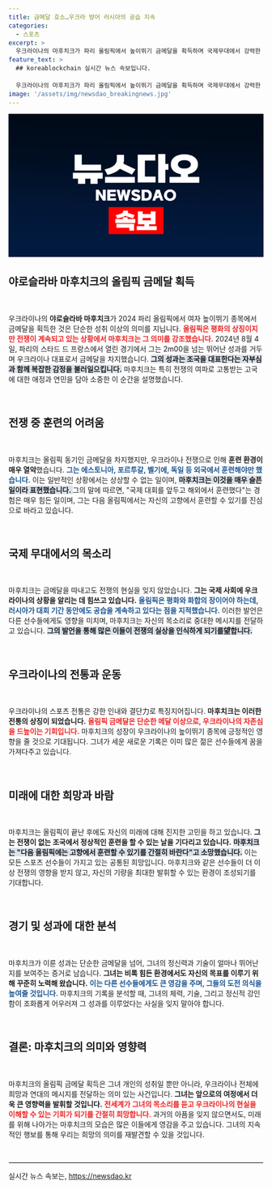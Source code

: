 ```yaml
---
title: 금메달 호소…우크라 방어 러시아의 공습 지속
categories:
  - 스포츠
excerpt: >
  우크라이나의 마후치크가 파리 올림픽에서 높이뛰기 금메달을 획득하며 국제무대에서 강력한 메시지를 전달했다. 그는 올림픽은 평화라고 말하며 러시아 공습을 강하게 비판, 조국을 위해 온전히 훈련할 날을 고대했다.
feature_text: >
  ## koreablockchain 실시간 뉴스 속보입니다.

  우크라이나의 마후치크가 파리 올림픽에서 높이뛰기 금메달을 획득하며 국제무대에서 강력한 메시지를 전달했다. 그는 올림픽은 평화라고 말하며 러시아 공습을 강하게 비판, 조국을 위해 온전히 훈련할 날을 고대했다.
image: '/assets/img/newsdao_breakingnews.jpg'
---
```


<p><img src="/assets/img/newsdao_breakingnews.jpg" alt="koreablockchain 속보" /></p>

<h2 data-ke-size="size26">야로슬라바 마후치크의 올림픽 금메달 획득</h2>

<p data-ke-size="size16">&nbsp;</p> 

<p>우크라이나의 <b>야로슬라바 마후치크</b>가 2024 파리 올림픽에서 여자 높이뛰기 종목에서 금메달을 획득한 것은 단순한 성취 이상의 의미를 지닙니다. <b><span style="color: #ee2323;">올림픽은 평화의 상징이지만 전쟁이 계속되고 있는 상황에서 마후치크는 그 의미를 강조했습니다.</span></b> 2024년 8월 4일, 파리의 스타드 드 프랑스에서 열린 경기에서 그는 2m00을 넘는 뛰어난 성과를 거두며 우크라이나 대표로서 금메달을 차지했습니다. <b><span style="background-color: #21538527;">그의 성과는 조국을 대표한다는 자부심과 함께 복잡한 감정을 불러일으킵니다.</span></b> 마후치크는 특히 전쟁의 여파로 고통받는 고국에 대한 애정과 연민을 담아 소중한 이 순간을 설명했습니다. </p>

<p data-ke-size="size16">&nbsp;</p>

<h2 data-ke-size="size26">전쟁 중 훈련의 어려움</h2>

<p data-ke-size="size16">&nbsp;</p>

<p>마후치크는 올림픽 동기인 금메달을 차지했지만, 우크라이나 전쟁으로 인해 <b>훈련 환경이 매우 열악</b>했습니다. <b><span style="color: #1a5490;">그는 에스토니아, 포르투갈, 벨기에, 독일 등 외국에서 훈련해야만 했습니다.</span></b> 이는 일반적인 상황에서는 상상할 수 없는 일이며, <b><span style="background-color: #21538527;">마후치크는 이것을 매우 슬픈 일이라 표현했습니다. </span></b> 그의 말에 따르면, "국제 대회를 앞두고 해외에서 훈련했다"는 경험은 매우 힘든 일이며, 그는 다음 올림픽에서는 자신의 고향에서 훈련할 수 있기를 진심으로 바라고 있습니다.</p>

<p data-ke-size="size16">&nbsp;</p>

<h2 data-ke-size="size26">국제 무대에서의 목소리</h2>

<p data-ke-size="size16">&nbsp;</p>

<p>마후치크는 금메달을 따내고도 전쟁의 현실을 잊지 않았습니다. <b>그는 국제 사회에 우크라이나의 상황을 알리는 데 힘쓰고 있습니다.</b> <b><span style="color: #1a5490;">올림픽은 평화와 화합의 장이어야 하는데, 러시아가 대회 기간 동안에도 공습을 계속하고 있다는 점을 지적했습니다.</span></b> 이러한 발언은 다른 선수들에게도 영향을 미치며, 마후치크는 자신의 목소리로 중대한 메시지를 전달하고 있습니다. <b><span style="background-color: #21538527;">그의 발언을 통해 많은 이들이 전쟁의 실상을 인식하게 되기를望합니다.</span></b></p>

<p data-ke-size="size16">&nbsp;</p>

<h2 data-ke-size="size26">우크라이나의 전통과 운동</h2>

<p data-ke-size="size16">&nbsp;</p>

<p>우크라이나의 스포츠 전통은 강한 인내와 결단力로 특징지어집니다. <b>마후치크는 이러한 전통의 상징이 되었습니다.</b> <b><span style="color: #ee2323;">올림픽 금메달은 단순한 메달 이상으로, 우크라이나의 자존심을 드높이는 기회입니다.</span></b> 마후치크의 성장이 우크라이나의 높이뛰기 종목에 긍정적인 영향을 줄 것으로 기대됩니다. 그녀가 세운 새로운 기록은 이미 많은 젊은 선수들에게 꿈을 가져다주고 있습니다.</p>

<p data-ke-size="size16">&nbsp;</p>

<h2 data-ke-size="size26">미래에 대한 희망과 바람</h2>

<p data-ke-size="size16">&nbsp;</p>

<p>마후치크는 올림픽이 끝난 후에도 자신의 미래에 대해 진지한 고민을 하고 있습니다. <b>그는 전쟁이 없는 조국에서 정상적인 훈련을 할 수 있는 날을 기다리고 있습니다.</b> <b><span style="background-color: #21538527;">마후치크는 "다음 올림픽에는 고향에서 훈련할 수 있기를 간절히 바란다"고 소망했습니다.</span></b> 이는 모든 스포츠 선수들이 가지고 있는 공통된 희망입니다. 마후치크와 같은 선수들이 더 이상 전쟁의 영향을 받지 않고, 자신의 기량을 최대한 발휘할 수 있는 환경이 조성되기를 기대합니다.</p>

<p data-ke-size="size16">&nbsp;</p>

<h2 data-ke-size="size26">경기 및 성과에 대한 분석</h2>

<p data-ke-size="size16">&nbsp;</p>

<p>마후치크가 이룬 성과는 단순한 금메달을 넘어, 그녀의 정신력과 기술이 얼마나 뛰어난지를 보여주는 증거로 남습니다. <b>그녀는 비록 힘든 환경에서도 자신의 목표를 이루기 위해 꾸준히 노력해 왔습니다.</b> <b><span style="color: #1a5490;">이는 다른 선수들에게도 큰 영감을 주며, 그들의 도전 의식을 높여줄 것입니다.</span></b> 마후치크의 기록을 분석할 때, 그녀의 체력, 기술, 그리고 정신적 강인함이 조화롭게 어우러져 그 성과를 이루었다는 사실을 잊지 말아야 합니다.</p>

<p data-ke-size="size16">&nbsp;</p>

<h2 data-ke-size="size26">결론: 마후치크의 의미와 영향력</h2>

<p data-ke-size="size16">&nbsp;</p>

<p>마후치크의 올림픽 금메달 획득은 그녀 개인의 성취일 뿐만 아니라, 우크라이나 전체에 희망과 연대의 메시지를 전달하는 의미 있는 사건입니다. <b>그녀는 앞으로의 여정에서 더욱 큰 영향력을 발휘할 것입니다.</b> <b><span style="color: #ee2323;">전세계가 그녀의 목소리를 듣고 우크라이나의 현실을 이해할 수 있는 기회가 되기를 간절히 희망합니다.</span></b> 과거의 아픔을 잊지 않으면서도, 미래를 위해 나아가는 마후치크의 모습은 많은 이들에게 영감을 주고 있습니다. 그녀의 지속적인 행보를 통해 우리는 희망의 의미를 재발견할 수 있을 것입니다. </p>

<p data-ke-size="size16">&nbsp;</p>

<hr style="border: 1px solid #ddd;"/>
실시간 뉴스 속보는, <a href="https://newsdao.kr" rel="dofollow">https://newsdao.kr</a>


